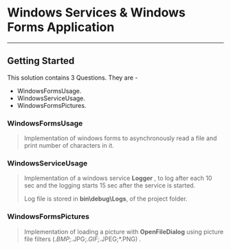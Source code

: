 # Windows Services & Windows Forms Application

---



## Getting Started

This solution contains 3 Questions. They are - 

- WindowsFormsUsage.
- WindowsServiceUsage. 
- WindowsFormsPictures.

### WindowsFormsUsage

> Implementation of windows forms to asynchronously read a file and print number of characters in it.

### WindowsServiceUsage

> Implementation of a windows service **Logger** , to log after each 10 sec and the logging starts 15 sec after the service is started. 
>
> Log file is stored in **bin\debug\Logs**, of the project folder.

### WindowsFormsPictures

> Implementation of loading a picture with **OpenFileDialog** using picture file filters (*.BMP;*.JPG;*.GIF;*.JPEG;*.PNG) .